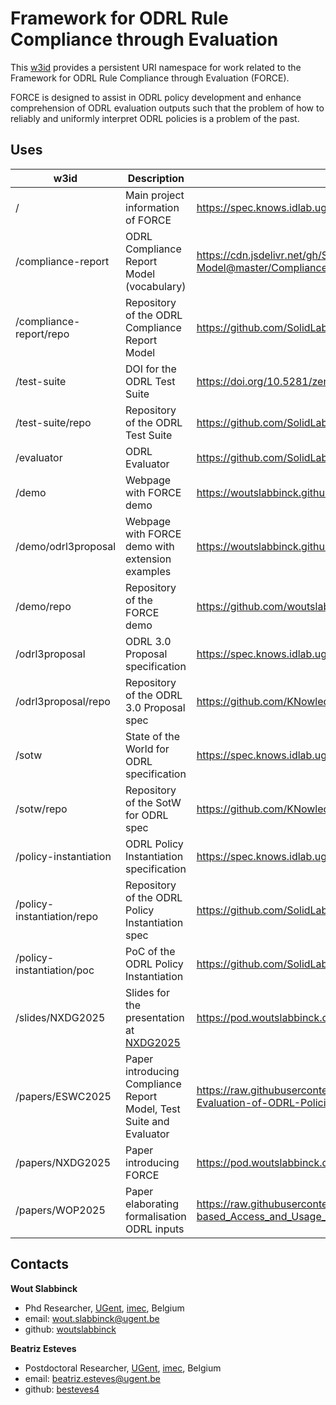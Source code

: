 # Framework for ODRL Rule Compliance through Evaluation

This [w3id](https://w3id.org/force) provides a persistent URI namespace for work related to the Framework for ODRL Rule Compliance through Evaluation (FORCE).

FORCE is designed to assist in ODRL policy development and enhance comprehension of ODRL evaluation outputs such that the problem of how to reliably and uniformly interpret ODRL policies is a problem of the past.

## Uses

| w3id                       | Description                                                           | URL                                                                                                                                         |
| -------------------------- | --------------------------------------------------------------------- | ------------------------------------------------------------------------------------------------------------------------------------------- |
| /                          | Main project information of FORCE                                     | https://spec.knows.idlab.ugent.be/force/latest/                                                                                             |
| /compliance-report         | ODRL Compliance Report Model (vocabulary)                             | https://cdn.jsdelivr.net/gh/SolidLabResearch/ODRL-Compliance-Report-Model@master/ComplianceReportModel.ttl                                  |
| /compliance-report/repo    | Repository of the ODRL Compliance Report Model                        | https://github.com/SolidLabResearch/ODRL-Compliance-Report-Model                                                                            |
| /test-suite                | DOI for the ODRL Test Suite                                           | https://doi.org/10.5281/zenodo.14290517                                                                                                     |
| /test-suite/repo           | Repository of the ODRL Test Suite                                     | https://github.com/SolidLabResearch/ODRL-Test-Suite                                                                                         |
| /evaluator                 | ODRL Evaluator                                                        | https://github.com/SolidLabResearch/ODRL-Evaluator                                                                                          |
| /demo                      | Webpage with FORCE demo                                               | https://woutslabbinck.github.io/ODRL-Evaluator-Demo/                                                                                        |
| /demo/odrl3proposal        | Webpage with FORCE demo with extension examples                       | https://woutslabbinck.github.io/ODRL-Evaluator-Demo/odrl3.0.html                                                                            |
| /demo/repo                 | Repository of the FORCE demo                                          | https://github.com/woutslabbinck/ODRL-Evaluator-Demo                                                                                        |
| /odrl3proposal             | ODRL 3.0 Proposal specification                                       | https://spec.knows.idlab.ugent.be/odrl3proposal/latest                                                                                      |
| /odrl3proposal/repo        | Repository of the ODRL 3.0 Proposal spec                              | https://github.com/KNowledgeOnWebScale/odrl3proposal                                                                                        |
| /sotw                      | State of the World for ODRL specification                             | https://spec.knows.idlab.ugent.be/sotw/latest                                                                                               |
| /sotw/repo                 | Repository of the SotW for ODRL spec                                  | https://github.com/KNowledgeOnWebScale/sotw                                                                                                 |
| /policy-instantiation      | ODRL Policy Instantiation specification                               | https://spec.knows.idlab.ugent.be/policy-instantiation/latest                                                                               |
| /policy-instantiation/repo | Repository of the ODRL Policy Instantiation spec                      | https://github.com/SolidLabResearch/policy-instantiation-spec                                                                               |
| /policy-instantiation/poc  | PoC of the ODRL Policy Instantiation                                  | https://github.com/SolidLabResearch/ODRL-instantiation                                                                                      |
| /slides/NXDG2025           | Slides for the presentation at [NXDG2025](https://w3id.org/nxdg/2025) | https://pod.woutslabbinck.com/slides/NXDG2025/                                                                                              |
| /papers/ESWC2025           | Paper introducing Compliance Report Model, Test Suite and Evaluator   | https://raw.githubusercontent.com/woutslabbinck/papers/main/2025/Interoperable-Interpretation-and-Evaluation-of-ODRL-Policies.pdf           |
| /papers/NXDG2025           | Paper introducing FORCE                                               | https://pod.woutslabbinck.com/WIP/25-08-05_NXDG25-FORCE.pdf                                                                                 |
| /papers/WOP2025            | Paper elaborating formalisation ODRL inputs                           | https://raw.githubusercontent.com/woutslabbinck/papers/main/2025/Capturing_Requests_and_Context_for_ODRL-based_Access_and_Usage_Control.pdf |


## Contacts

**Wout Slabbinck**
- Phd Researcher, [UGent](https://www.ugent.be/), [imec](https://www.imec-int.com/en), Belgium
- email: [wout.slabbinck@ugent.be](mailto:wout.slabbinck@ugent.be)
- github: [woutslabbinck](https://github.com/woutslabbinck/)

**Beatriz Esteves**
- Postdoctoral Researcher, [UGent](https://www.ugent.be/), [imec](https://www.imec-int.com/en), Belgium
- email: [beatriz.esteves@ugent.be](mailto:beatriz.esteves@ugent.be)
- github: [besteves4](https://github.com/besteves4)